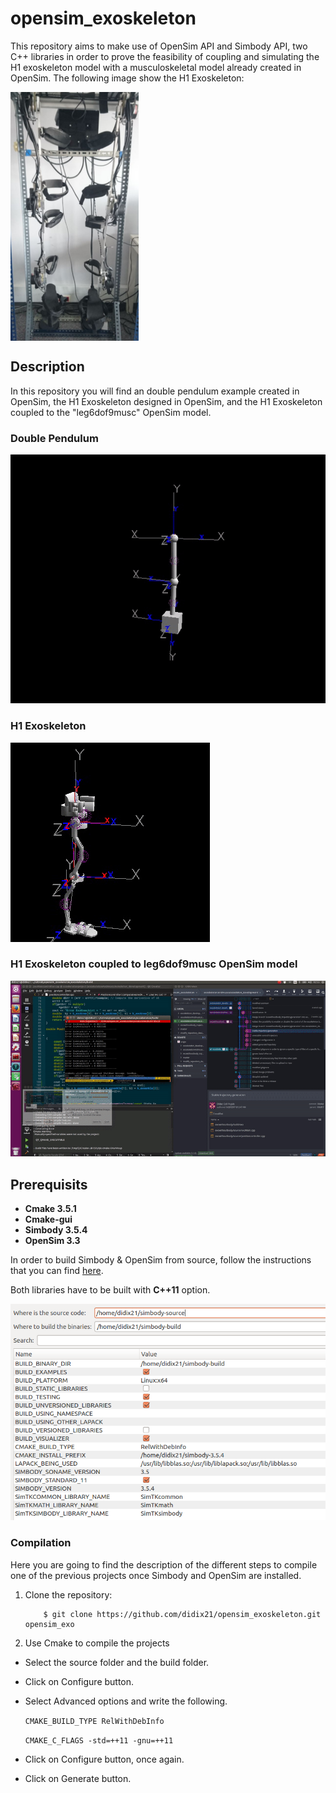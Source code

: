 # opensim_exoskeleton

This repository aims to make use of OpenSim API and Simbody API, two C++ libraries in order to prove the feasibility of coupling and simulating the H1 exoskeleton model with a musculoskeletal model already created in OpenSim. The following image show the H1 Exoskeleton:


<img src="readmefiles/images/h1exo.png" align="center"/>
 

## Description

In this repository you will find an double pendulum example created in OpenSim, the H1 Exoskeleton designed in OpenSim, and the H1 Exoskeleton coupled to the "leg6dof9musc" OpenSim model.

### Double Pendulum

![doublependulum](readmefiles/gift/doublependulum.gif)

### H1 Exoskeleton

![h1exogift](readmefiles/gift/h1exo.gif)

### H1 Exoskeleton coupled to leg6dof9musc OpenSim model

![h1exocoupled](readmefiles/gift/h1exocoupled.gif)

## Prerequisits
* **Cmake 3.5.1** 
* **Cmake-gui**
* **Simbody 3.5.4**
* **OpenSim 3.3**

In order to build Simbody & OpenSim from source, follow the instructions that you can find [here](https://simtk-confluence.stanford.edu/display/OpenSim/Building+OpenSim+from+Source).

Both libraries have to be built with **C++11** option.

![cmakesimbody](readmefiles/images/cmakesimbody.png)


### Compilation

Here you are going to find the description of the different steps to compile one of the previous projects once Simbody and OpenSim are installed.

 1. Clone the repository:
 
            $ git clone https://github.com/didix21/opensim_exoskeleton.git opensim_exo
  
 2. Use Cmake to compile the projects
  * Select the source folder and the build folder.
  * Click on Configure button.
  * Select Advanced options and write the following.
  
     `CMAKE_BUILD_TYPE RelWithDebInfo`
     
     `CMAKE_C_FLAGS -std=++11 -gnu=++11`
     
  * Click on Configure button, once again.
  * Click on Generate button.
    
  
   


